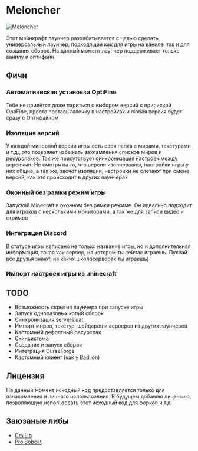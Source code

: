 # Meloncher

![Meloncher](https://raw.githubusercontent.com/Meloncher/Meloncher/master/musorka/Screenshot.png)

Этот майнкрафт лаунчер разрабатывается с целью сделать универсальный лаунчер, подходящий как для игры на ваниле, так и для создания сборок. На данный момент лаунчер поддерживает только ванилу и оптифайн

## Фичи
### Автоматическая установка OptiFine
Тебе не придётся даже париться с выбором версий с припиской OptiFine, просто поставь галочку в настройках и любая версия будет сразу с Оптифайном
### Изоляция версий 
У каждой минорной версии игры есть своя папка с мирами, текстурами и т.д., это позволяет избежать захламления списков миров и ресурспаков.
Так же присутствует синхронизация настроек между версиями. Не смотря на то, что версии изолированы, настройки игры у них общие, а так же, засчёт изоляции, настройки не слетают при смене версий, как это происходит в других лаунчерах
### Оконный без рамки режим игры
Запускай Minecraft в оконном без рамки режиме. Он идеально подходит для игроков с несколькими мониторами, а так же для записи видео и стримов
### Интеграция Discord
В статусе игры написано не только название игры, но и дополнительная информация, такая как сервер, на котором ты сейчас играешь. Пускай все друзья знают, на каких школосерверах ты играешь)
### Импорт настроек игры из .minecraft

## TODO
- Возможность скрытия лаунчера при запуске игры
- Запуск одноразовых копий сборок
- Синхронизация servers.dat
- Импорт миров, текстур, шейдеров и серверов из других лаунчеров
- Кастомный дефолтный ресурспак
- Скинсистема
- Создание и запуск сборок
- Интеграция CurseForge
- Кастомный клиент (как у Badlion)

## Лицензия
На данный момент исходный код предоставляется только для ознакомления и личного использоавния. В будущем добавлю лицензию, позволяющую использовать этот исходный код для форков и т.д.
## Заюзаные либы
- [CmlLib](https://github.com/CmlLib/CmlLib.Core)
- [ProjBobcat](https://github.com/Corona-Studio/ProjBobcat)
